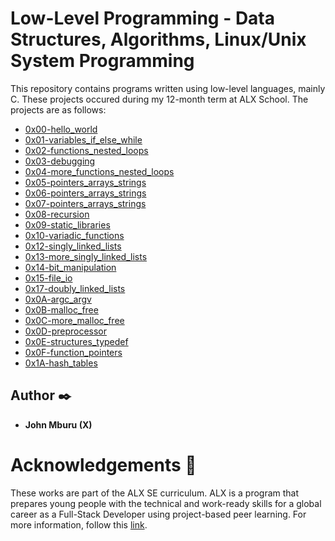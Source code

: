 # Low-Level Programming - Data Structures, Algorithms, Linux/Unix System Programming

This repository contains programs written using low-level languages, mainly C. These projects occured during my 12-month term at ALX School. The projects are as follows:
* [0x00-hello_world](./0x00-hello_world)
* [0x01-variables_if_else_while](./0x01-variables_if_else_while)
* [0x02-functions_nested_loops](./0x02-functions_nested_loops)
* [0x03-debugging](0x03-debugging)
* [0x04-more_functions_nested_loops](0x04-more_functions_nested_loops)
* [0x05-pointers_arrays_strings](0x05-pointers_arrays_strings)
* [0x06-pointers_arrays_strings](0x06-pointers_arrays_strings)
* [0x07-pointers_arrays_strings](0x07-pointers_arrays_strings)
* [0x08-recursion](0x08-recursion)
* [0x09-static_libraries](0x09-static_libraries)
* [0x10-variadic_functions](0x10-variadic_functions)
* [0x12-singly_linked_lists](0x12-singly_linked_lists)
* [0x13-more_singly_linked_lists](0x13-more_singly_linked_lists)
* [0x14-bit_manipulation](0x14-bit_manipulation)
* [0x15-file_io](0x15-file_io)
* [0x17-doubly_linked_lists](0x17-doubly_linked_lists)
* [0x0A-argc_argv](0x0A-argc_argv)
* [0x0B-malloc_free](0x0B-malloc_free)
* [0x0C-more_malloc_free](0x0C-more_malloc_free)
* [0x0D-preprocessor](0x0D-preprocessor)
* [0x0E-structures_typedef](0x0E-structures_typedef)
* [0x0F-function_pointers](0x0F-function_pointers)
* [0x1A-hash_tables](0x1A-hash_tables)


## Author :black_nib:
* <b>John Mburu (X)</b>

# Acknowledgements :pray:
These works are part of the ALX SE curriculum. ALX is a program that prepares young people with the technical and work-ready skills for a global career as a Full-Stack Developer using project-based peer learning. For more information, follow this <a href="https://www.alxafrica.com/software-engineering-2022/"> link</a>.
